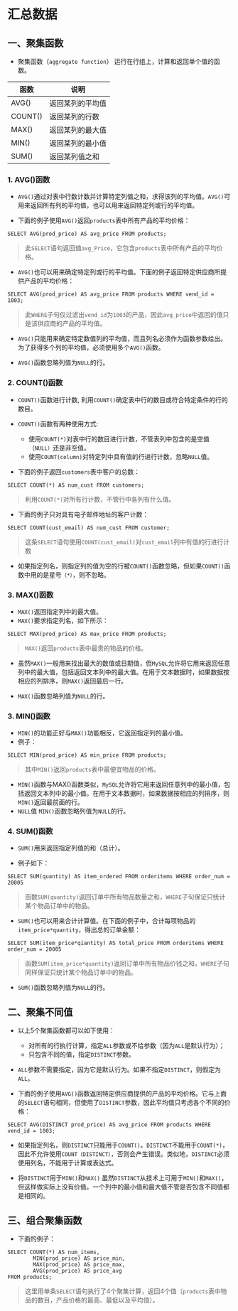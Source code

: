 # 汇总数据



## 一、聚集函数

- 聚集函数（`aggregate function`） 运行在行组上，计算和返回单个值的函数。

| 函数    | 说明             |
| ------- | ---------------- |
| AVG()   | 返回某列的平均值 |
| COUNT() | 返回某列的行数   |
| MAX()   | 返回某列的最大值 |
| MIN()   | 返回某列的最小值 |
| SUM()   | 返回某列值之和   |

### 1. AVG()函数

- `AVG()`通过对表中行数计数并计算特定列值之和，求得该列的平均值。`AVG()`可用来返回所有列的平均值，也可以用来返回特定列或行的平均值。

- 下面的例子使用`AVG()`返回`products`表中所有产品的平均价格：

```mysql
SELECT AVG(prod_price) AS avg_price FROM products;
```

> 此`SELECT`语句返回值`avg_Price`，它包含`products`表中所有产品的平均价格。

- `AVG()`也可以用来确定特定列或行的平均值。下面的例子返回特定供应商所提供产品的平均价格：

```mysql
SELECT AVG(prod_price) AS avg_price FROM products WHERE vend_id = 1003;
```

> 此`WHERE`子句仅过滤出`vend_id`为`1003`的产品，因此`avg_price`中返回的值只是该供应商的产品的平均值。

- `AVG()`只能用来确定特定数值列的平均值，而且列名必须作为函数参数给出。为了获得多个列的平均值，必须使用多个`AVG()`函数。

- `AVG()`函数忽略列值为`NULL`的行。

### 2. COUNT()函数

- `COUNT()`函数进行计数, 利用`COUNT()`确定表中行的数目或符合特定条件的行的数目。

- `COUNT()`函数有两种使用方式:
  - 使用`COUNT(*)`对表中行的数目进行计数，不管表列中包含的是空值（`NULL）`还是非空值。
  - 使用`COUNT(column)`对特定列中具有值的行进行计数，忽略`NULL`值。

- 下面的例子返回`customers`表中客户的总数：

```mysql
SELECT COUNT(*) AS num_cust FROM customers;
```

> 利用`COUNT(*)`对所有行计数，不管行中各列有什么值。

- 下面的例子只对具有电子邮件地址的客户计数：

```mysql
SELECT COUNT(cust_email) AS num_cust FROM customer;
```

> 这条`SELECT`语句使用`COUNT(cust_email)`对`cust_email`列中有值的行进行计数

- 如果指定列名，则指定列的值为空的行被`COUNT()`函数忽略，但如果`COUNT()`函数中用的是星号`（*）`，则不忽略。

### 3. MAX()函数

- `MAX()`返回指定列中的最大值。
- `MAX()`要求指定列名，如下所示：

```mysql
SELECT MAX(prod_price) AS max_price FROM products;
```

> `MAX()`返回`products`表中最贵的物品的价格。

- 虽然`MAX()`一般用来找出最大的数值或日期值，但`MySQL`允许将它用来返回任意列中的最大值，包括返回文本列中的最大值。在用于文本数据时，如果数据按相应的列排序，则`MAX()`返回最后一行。

- `MAX()`函数忽略列值为`NULL`的行。

### 3. MIN()函数

- `MIN()`的功能正好与`MAX()`功能相反，它返回指定列的最小值。
- 例子：

```mysql
SELECT MIN(prod_price) AS min_price FROM products;
```

> 其中`MIN()`返回`products`表中最便宜物品的价格。

- `MIN()`函数与MAX()函数类似，`MySQL`允许将它用来返回任意列中的最小值，包括返回文本列中的最小值。在用于文本数据时，如果数据按相应的列排序，则`MIN()`返回最前面的行。
- `NULL`值 `MIN()`函数忽略列值为`NULL`的行。

### 4. SUM()函数

- `SUM()`用来返回指定列值的和（总计）。

- 例子如下：

```mysql
SELECT SUM(quantity) AS item_ordered FROM orderitems WHERE order_num = 20005
```

> 函数`SUM(quantity)`返回订单中所有物品数量之和，`WHERE`子句保证只统计某个物品订单中的物品。

- `SUM()`也可以用来合计计算值。在下面的例子中，合计每项物品的`item_price*quantity`，得出总的订单金额：

```mysql
SELECT SUM(item_price*qiantity) AS total_price FROM orderitems WHERE order_num = 20005
```

> 函数`SUM(item_price*quantity)`返回订单中所有物品价钱之和，`WHERE`子句同样保证只统计某个物品订单中的物品。

- `SUM()`函数忽略列值为`NULL`的行。



## 二、聚集不同值

- 以上5个聚集函数都可以如下使用：
  - 对所有的行执行计算，指定`ALL`参数或不给参数（因为`ALL`是默认行为）；
  - 只包含不同的值，指定`DISTINCT`参数。

- `ALL`参数不需要指定，因为它是默认行为。如果不指定`DISTINCT`，则假定为`ALL`。

- 下面的例子使用`AVG()`函数返回特定供应商提供的产品的平均价格。它与上面的`SELECT`语句相同，但使用了`DISTINCT`参数，因此平均值只考虑各个不同的价格：

```mysql
SELECT AVG(DISTINCT prod_price) AS avg_price FROM products WHERE vend_id = 1003;
```

- 如果指定列名，则`DISTINCT`只能用于`COUNT()`。`DISTINCT`不能用于`COUNT(*)`，因此不允许使用`COUNT（DISTINCT）`，否则会产生错误。类似地，`DISTINCT`必须使用列名，不能用于计算或表达式。

- 将`DISTINCT`用于`MIN()`和`MAX()` 虽然`DISTINCT`从技术上可用于`MIN()`和`MAX()`，但这样做实际上没有价值。一个列中的最小值和最大值不管是否包含不同值都是相同的。



## 三、组合聚集函数

- 下面的例子：

```mysql
SELECT COUNT(*) AS num_items,
		MIN(prod_price) AS price_min,
		MAX(prod_price) AS price_max,
		AVG(prod_price) AS price_avg
FROM products;
```

> 这里用单条`SELECT`语句执行了4个聚集计算，返回4个值（`products`表中物品的数目，产品价格的最高、最低以及平均值）。